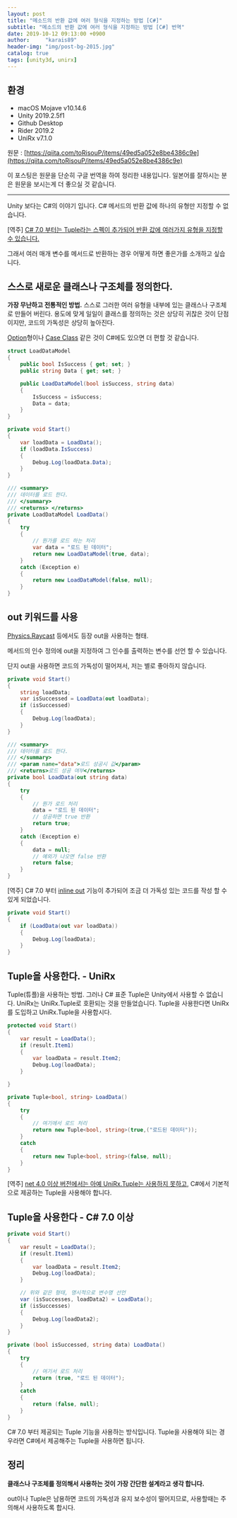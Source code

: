 ```yaml
---
layout: post
title: "메소드의 반환 값에 여러 형식을 지정하는 방법 [C#]"
subtitle: "메소드의 반환 값에 여러 형식을 지정하는 방법 [C#] 번역"
date: 2019-10-12 09:13:00 +0900
author:     "karais89"
header-img: "img/post-bg-2015.jpg"
catalog: true
tags: [unity3d, unirx]
---
```



## 환경

- macOS Mojave v10.14.6
- Unity 2019.2.5f1
- Github Desktop
- Rider 2019.2
- UniRx v7.1.0

원문 : [https://qiita.com/toRisouP/items/49ed5a052e8be4386c9e](https://qiita.com/toRisouP/items/49ed5a052e8be4386c9e)

이 포스팅은 원문을 단순히 구글 번역을 하여 정리한 내용입니다. 일본어를 잘하시는 분은 원문을 보시는게 더 좋으실 것 같습니다. 

---

Unity 보다는 C#의 이야기 입니다. C# 메서드의 반환 값에 하나의 유형만 지정할 수 없습니다.

[역주] [C# 7.0 부터는 Tuple라는 스펙이 추가되어 반환 값에 여러가지 유형을 지정할 수 있습니다.](https://docs.microsoft.com/ko-kr/dotnet/csharp/tuples)

그래서 여러 매개 변수를 메서드로 반환하는 경우 어떻게 하면 좋은가를 소개하고 싶습니다.

## 스스로 새로운 클래스나 구조체를 정의한다.

**가장 무난하고 전통적인 방법.** 스스로 그러한 여러 유형을 내부에 있는 클래스나 구조체로 만들어 버린다. 용도에 맞게 일일이 클래스를 정의하는 것은 상당히 귀찮은 것이 단점이지만, 코드의 가독성은 상당히 높아진다.

[Option](https://www.scala-lang.org/api/2.9.1/scala/Option.html)형이나 [Case Class](https://docs.scala-lang.org/ko/tutorials/tour/case-classes.html.html) 같은 것이 C#에도 있으면 더 편할 것 같습니다.

```cs
struct LoadDataModel
{
    public bool IsSuccess { get; set; }
    public string Data { get; set; }

    public LoadDataModel(bool isSuccess, string data)
    {
        IsSuccess = isSuccess;
        Data = data;
    }
}

private void Start()
{
    var loadData = LoadData();
    if (loadData.IsSuccess)
    {
        Debug.Log(loadData.Data);
    }
}

/// <summary>
/// 데이터를 로드 한다.
/// </summary>
/// <returns> </returns>
private LoadDataModel LoadData()
{
    try
    {
        // 뭔가를 로드 하는 처리
        var data = "로드 된 데이터";
        return new LoadDataModel(true, data);
    }
    catch (Exception e)
    {
        return new LoadDataModel(false, null);
    }
}
```

## out 키워드를 사용

[Physics.Raycast](https://docs.unity3d.com/kr/current/ScriptReference/Physics.Raycast.html) 등에서도 등장 out을 사용하는 형태.

메서드의 인수 정의에 out을 지정하여 그 인수를 출력하는 변수를 선언 할 수 있습니다.

단지 out을 사용하면 코드의 가독성이 떨어져서, 저는 별로 좋아하지 않습니다.

```cs
private void Start()
{
    string loadData;
    var isSuccessed = LoadData(out loadData);
    if (isSuccessed)
    {
        Debug.Log(loadData);
    }
}

/// <summary>
/// 데이터를 로드 한다.
/// </summary>
/// <param name="data">로드 성공시 값</param>
/// <returns>로드 성공 여부</returns>
private bool LoadData(out string data)
{
    try
    {
        // 뭔가 로드 처리
        data = "로드 된 데이터";
        // 성공하면 true 반환
        return true;
    }
    catch (Exception e)
    {
        data = null;
        // 예외가 나오면 false 반환
        return false;
    }
}
```

[역주] C# 7.0 부터 [inline out](https://docs.microsoft.com/ko-kr/dotnet/csharp/whats-new/csharp-7#out-variables) 기능이 추가되어 조금 더 가독성 있는 코드를 작성 할 수 있게 되었습니다.

```cs
private void Start()
{
    if (LoadData(out var loadData))
    {
        Debug.Log(loadData);
    }
}
```

## Tuple을 사용한다. - UniRx

Tuple(튜플)을 사용하는 방법. 그러나 C# 표준 Tuple은 Unity에서 사용할 수 없습니다. UniRx는 UniRx.Tuple로 호환되는 것을 만들었습니다. Tuple을 사용한다면 UniRx를 도입하고 UniRx.Tuple을 사용합시다.

```cs
protected void Start()
{
    var result = LoadData();
    if (result.Item1)
    {
        var loadData = result.Item2;
        Debug.Log(loadData);
    }

}

private Tuple<bool, string> LoadData()
{
    try
    {
        // 여기에서 로드 처리
        return new Tuple<bool, string>(true,("로드된 데이터"));
    }
    catch
    {
        return new Tuple<bool, string>(false, null);
    }
}
```

[역주] [net 4.0 이상 버전에서는 아예 UniRx.Tuple는 사용하지 못하고,](https://github.com/neuecc/UniRx/blob/7.1.0/Assets/Plugins/UniRx/Scripts/System/Tuple.cs#L7) C#에서 기본적으로 제공하는 Tuple을 사용해야 합니다.

## Tuple을 사용한다 - C# 7.0 이상

```cs
private void Start()
{
    var result = LoadData();
    if (result.Item1)
    {
        var loadData = result.Item2;
        Debug.Log(loadData);
    }

    // 위와 같은 형태, 명시적으로 변수명 선언
    var (isSuccesses, loadData2) = LoadData();
    if (isSuccesses)
    {
        Debug.Log(loadData2);
    }
}

private (bool isSuccessed, string data) LoadData()
{
    try 
    { 
        // 여기서 로드 처리
        return (true, "로드 된 데이터");
    } 
    catch 
    { 
        return (false, null);
    }
}
```

C# 7.0 부터 제공되는 Tuple 기능을 사용하는 방식입니다. Tuple을 사용해야 되는 경우라면 C#에서 제공해주는 Tuple을 사용하면 됩니다.

## 정리

**클래스나 구조체를 정의해서 사용하는 것이 가장 간단한 설계라고 생각 합니다.**

out이나 Tuple은 남용하면 코드의 가독성과 유지 보수성이 떨어지므로, 사용할때는 주의해서 사용하도록 합시다.